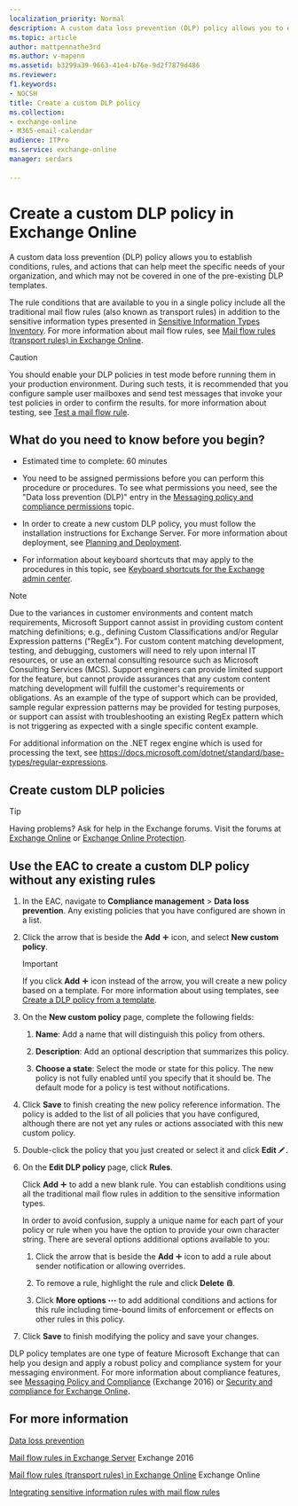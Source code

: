 ```yaml
---
localization_priority: Normal
description: A custom data loss prevention (DLP) policy allows you to establish conditions, rules, and actions that can help meet the specific needs of your organization, and which may not be covered in one of the pre-existing DLP templates.
ms.topic: article
author: mattpennathe3rd
ms.author: v-mapenn
ms.assetid: b3299a39-9663-41e4-b76e-9d2f7879d486
ms.reviewer: 
f1.keywords:
- NOCSH
title: Create a custom DLP policy
ms.collection:
- exchange-online
- M365-email-calendar
audience: ITPro
ms.service: exchange-online
manager: serdars

---
```


# Create a custom DLP policy in Exchange Online

A custom data loss prevention (DLP) policy allows you to establish conditions, rules, and actions that can help meet the specific needs of your organization, and which may not be covered in one of the pre-existing DLP templates.

The rule conditions that are available to you in a single policy include all the traditional mail flow rules (also known as transport rules) in addition to the sensitive information types presented in [Sensitive Information Types Inventory](https://technet.microsoft.com/library/98b81f9c-87bb-4905-8e53-04621c3ae74d.aspx). For more information about mail flow rules, see [Mail flow rules (transport rules) in Exchange Online](../../security-and-compliance/mail-flow-rules/mail-flow-rules.md).

> [!CAUTION]
> You should enable your DLP policies in test mode before running them in your production environment. During such tests, it is recommended that you configure sample user mailboxes and send test messages that invoke your test policies in order to confirm the results. for more information about testing, see [Test a mail flow rule](../../security-and-compliance/mail-flow-rules/test-mail-flow-rules.md).

## What do you need to know before you begin?

- Estimated time to complete: 60 minutes

- You need to be assigned permissions before you can perform this procedure or procedures. To see what permissions you need, see the "Data loss prevention (DLP)" entry in the [Messaging policy and compliance permissions](https://technet.microsoft.com/library/ec4d3b9f-b85a-4cb9-95f5-6fc149c3899b.aspx) topic.

- In order to create a new custom DLP policy, you must follow the installation instructions for Exchange Server. For more information about deployment, see [Planning and Deployment](https://technet.microsoft.com/library/692c59e3-f0b0-4cef-a66e-751aa740abae.aspx).

- For information about keyboard shortcuts that may apply to the procedures in this topic, see [Keyboard shortcuts for the Exchange admin center](../../accessibility/keyboard-shortcuts-in-admin-center.md).

> [!NOTE]
> Due to the variances in customer environments and content match requirements, Microsoft Support cannot assist in providing custom content matching definitions; e.g., defining Custom Classifications and/or Regular Expression patterns ("RegEx"). For custom content matching development, testing, and debugging, customers will need to rely upon internal IT resources, or use an external consulting resource such as Microsoft Consulting Services (MCS). Support engineers can provide limited support for the feature, but cannot provide assurances that any custom content matching development will fulfill the customer's requirements or obligations. As an example of the type of support which can be provided, sample regular expression patterns may be provided for testing purposes, or support can assist with troubleshooting an existing RegEx pattern which is not triggering as expected with a single specific content example.

For additional information on the .NET regex engine which is used for processing the text, see https://docs.microsoft.com/dotnet/standard/base-types/regular-expressions.

## Create custom DLP policies

> [!TIP]
> Having problems? Ask for help in the Exchange forums. Visit the forums at [Exchange Online](https://go.microsoft.com/fwlink/p/?linkId=267542) or [Exchange Online Protection](https://go.microsoft.com/fwlink/p/?linkId=285351).

## Use the EAC to create a custom DLP policy without any existing rules

1. In the EAC, navigate to **Compliance management** \> **Data loss prevention**. Any existing policies that you have configured are shown in a list.

2. Click the arrow that is beside the **Add** ![Add Icon](../../media/ITPro_EAC_AddIcon.gif) icon, and select **New custom policy**.

   > [!IMPORTANT]
   > If you click **Add** ![Add Icon](../../media/ITPro_EAC_AddIcon.gif) icon instead of the arrow, you will create a new policy based on a template. For more information about using templates, see [Create a DLP policy from a template](create-dlp-policy-from-template.md).

3. On the **New custom policy** page, complete the following fields:

   1. **Name**: Add a name that will distinguish this policy from others.

   2. **Description**: Add an optional description that summarizes this policy.

   3. **Choose a state**: Select the mode or state for this policy. The new policy is not fully enabled until you specify that it should be. The default mode for a policy is test without notifications.

4. Click **Save** to finish creating the new policy reference information. The policy is added to the list of all policies that you have configured, although there are not yet any rules or actions associated with this new custom policy.

5. Double-click the policy that you just created or select it and click **Edit** ![Edit icon](../../media/ITPro_EAC_EditIcon.gif).

6. On the **Edit DLP policy** page, click **Rules**.

   Click **Add** ![Add Icon](../../media/ITPro_EAC_AddIcon.gif) to add a new blank rule. You can establish conditions using all the traditional mail flow rules in addition to the sensitive information types.

   In order to avoid confusion, supply a unique name for each part of your policy or rule when you have the option to provide your own character string. There are several options additional options available to you:

   1. Click the arrow that is beside the **Add** ![Add Icon](../../media/ITPro_EAC_AddIcon.gif) icon to add a rule about sender notification or allowing overrides.

   2. To remove a rule, highlight the rule and click **Delete** ![Delete icon](../../media/ITPro_EAC_DeleteIcon.gif).

   3. Click **More options** ![More Options Icon](../../media/ITPro_EAC_MoreOptionsIcon.gif) to add additional conditions and actions for this rule including time-bound limits of enforcement or effects on other rules in this policy.

7. Click **Save** to finish modifying the policy and save your changes.

DLP policy templates are one type of feature Microsoft Exchange that can help you design and apply a robust policy and compliance system for your messaging environment. For more information about compliance features, see [Messaging Policy and Compliance](https://technet.microsoft.com/library/65f20a20-27a4-4f6e-9b27-f8705d65b8d9.aspx) (Exchange 2016) or [Security and compliance for Exchange Online](../../security-and-compliance/security-and-compliance.md).

## For more information

[Data loss prevention](data-loss-prevention.md)

[Mail flow rules in Exchange Server](https://technet.microsoft.com/library/c3d2031c-fb7b-4866-8ae1-32928d0138ef.aspx) Exchange 2016

[Mail flow rules (transport rules) in Exchange Online](../../security-and-compliance/mail-flow-rules/mail-flow-rules.md) Exchange Online

[Integrating sensitive information rules with mail flow rules](integrate-sensitive-information-rules.md)
